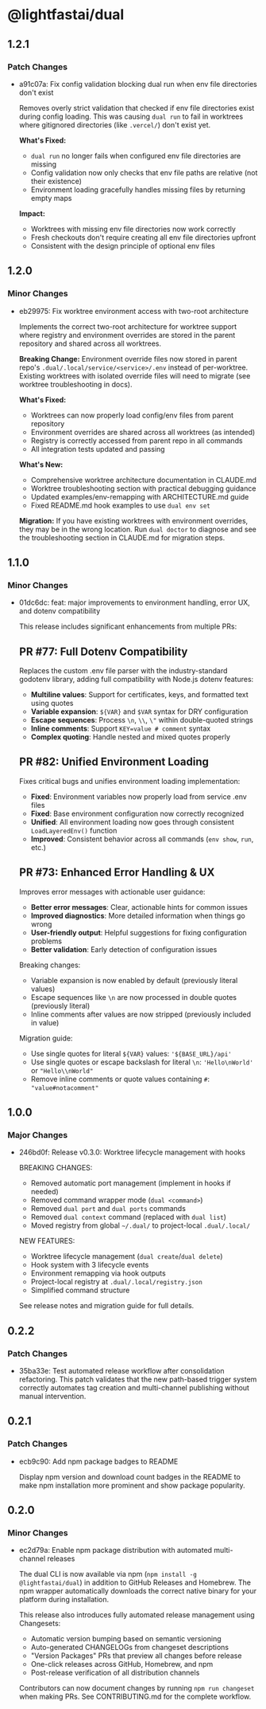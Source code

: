 # @lightfastai/dual

## 1.2.1

### Patch Changes

- a91c07a: Fix config validation blocking dual run when env file directories don't exist

  Removes overly strict validation that checked if env file directories exist during config loading. This was causing `dual run` to fail in worktrees where gitignored directories (like `.vercel/`) don't exist yet.

  **What's Fixed:**

  - `dual run` no longer fails when configured env file directories are missing
  - Config validation now only checks that env file paths are relative (not their existence)
  - Environment loading gracefully handles missing files by returning empty maps

  **Impact:**

  - Worktrees with missing env file directories now work correctly
  - Fresh checkouts don't require creating all env file directories upfront
  - Consistent with the design principle of optional env files

## 1.2.0

### Minor Changes

- eb29975: Fix worktree environment access with two-root architecture

  Implements the correct two-root architecture for worktree support where registry and environment overrides are stored in the parent repository and shared across all worktrees.

  **Breaking Change:** Environment override files now stored in parent repo's `.dual/.local/service/<service>/.env` instead of per-worktree. Existing worktrees with isolated override files will need to migrate (see worktree troubleshooting in docs).

  **What's Fixed:**

  - Worktrees can now properly load config/env files from parent repository
  - Environment overrides are shared across all worktrees (as intended)
  - Registry is correctly accessed from parent repo in all commands
  - All integration tests updated and passing

  **What's New:**

  - Comprehensive worktree architecture documentation in CLAUDE.md
  - Worktree troubleshooting section with practical debugging guidance
  - Updated examples/env-remapping with ARCHITECTURE.md guide
  - Fixed README.md hook examples to use `dual env set`

  **Migration:**
  If you have existing worktrees with environment overrides, they may be in the wrong location. Run `dual doctor` to diagnose and see the troubleshooting section in CLAUDE.md for migration steps.

## 1.1.0

### Minor Changes

- 01dc6dc: feat: major improvements to environment handling, error UX, and dotenv compatibility

  This release includes significant enhancements from multiple PRs:

  ## PR #77: Full Dotenv Compatibility

  Replaces the custom .env file parser with the industry-standard godotenv library, adding full compatibility with Node.js dotenv features:

  - **Multiline values**: Support for certificates, keys, and formatted text using quotes
  - **Variable expansion**: `${VAR}` and `$VAR` syntax for DRY configuration
  - **Escape sequences**: Process `\n`, `\\`, `\"` within double-quoted strings
  - **Inline comments**: Support `KEY=value # comment` syntax
  - **Complex quoting**: Handle nested and mixed quotes properly

  ## PR #82: Unified Environment Loading

  Fixes critical bugs and unifies environment loading implementation:

  - **Fixed**: Environment variables now properly load from service .env files
  - **Fixed**: Base environment configuration now correctly recognized
  - **Unified**: All environment loading now goes through consistent `LoadLayeredEnv()` function
  - **Improved**: Consistent behavior across all commands (`env show`, `run`, etc.)

  ## PR #73: Enhanced Error Handling & UX

  Improves error messages with actionable user guidance:

  - **Better error messages**: Clear, actionable hints for common issues
  - **Improved diagnostics**: More detailed information when things go wrong
  - **User-friendly output**: Helpful suggestions for fixing configuration problems
  - **Better validation**: Early detection of configuration issues

  Breaking changes:

  - Variable expansion is now enabled by default (previously literal values)
  - Escape sequences like `\n` are now processed in double quotes (previously literal)
  - Inline comments after values are now stripped (previously included in value)

  Migration guide:

  - Use single quotes for literal `${VAR}` values: `'${BASE_URL}/api'`
  - Use single quotes or escape backslash for literal `\n`: `'Hello\nWorld'` or `"Hello\\nWorld"`
  - Remove inline comments or quote values containing `#`: `"value#notacomment"`

## 1.0.0

### Major Changes

- 246bd0f: Release v0.3.0: Worktree lifecycle management with hooks

  BREAKING CHANGES:

  - Removed automatic port management (implement in hooks if needed)
  - Removed command wrapper mode (`dual <command>`)
  - Removed `dual port` and `dual ports` commands
  - Removed `dual context` command (replaced with `dual list`)
  - Moved registry from global `~/.dual/` to project-local `.dual/.local/`

  NEW FEATURES:

  - Worktree lifecycle management (`dual create`/`dual delete`)
  - Hook system with 3 lifecycle events
  - Environment remapping via hook outputs
  - Project-local registry at `.dual/.local/registry.json`
  - Simplified command structure

  See release notes and migration guide for full details.

## 0.2.2

### Patch Changes

- 35ba33e: Test automated release workflow after consolidation refactoring. This patch validates that the new path-based trigger system correctly automates tag creation and multi-channel publishing without manual intervention.

## 0.2.1

### Patch Changes

- ecb9c90: Add npm package badges to README

  Display npm version and download count badges in the README to make npm installation more prominent and show package popularity.

## 0.2.0

### Minor Changes

- ec2d79a: Enable npm package distribution with automated multi-channel releases

  The dual CLI is now available via npm (`npm install -g @lightfastai/dual`) in addition to GitHub Releases and Homebrew. The npm wrapper automatically downloads the correct native binary for your platform during installation.

  This release also introduces fully automated release management using Changesets:

  - Automatic version bumping based on semantic versioning
  - Auto-generated CHANGELOGs from changeset descriptions
  - "Version Packages" PRs that preview all changes before release
  - One-click releases across GitHub, Homebrew, and npm
  - Post-release verification of all distribution channels

  Contributors can now document changes by running `npm run changeset` when making PRs. See CONTRIBUTING.md for the complete workflow.
